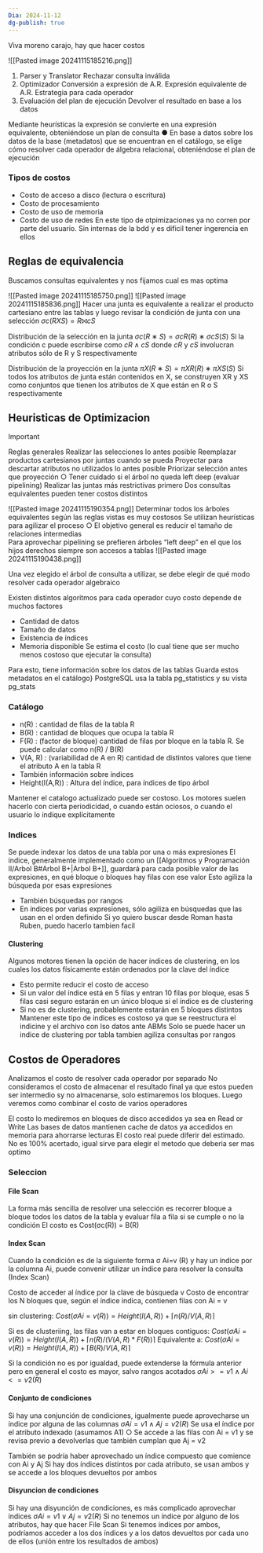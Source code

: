 ```yaml
---
Dia: 2024-11-12
dg-publish: true
---
```

Viva moreno carajo, hay que hacer costos 

![[Pasted image 20241115185216.png]]

1. Parser y Translator
	Rechazar consulta inválida
2. Optimizador
	Conversión a expresión de A.R.
	Expresión equivalente de A.R.
	Estrategia para cada operador
3. Evaluación del plan de ejecución
	Devolver el resultado en base a los datos


Mediante heurísticas la expresión se convierte en una expresión equivalente, obteniéndose un plan de consulta ● En base a datos sobre los datos de la base (metadatos) que se encuentran en el catálogo, se elige cómo resolver cada operador de álgebra relacional, obteniéndose el plan de ejecución


### Tipos de costos 

- Costo de acceso a disco (lectura o escritura)
- Costo de procesamiento 
- Costo de uso de memoria
- Costo de uso de redes
En este tipo de otpimizaciones ya no corren por parte del usuario. Sin internas de la bdd y es dificil tener ingerencia en ellos

## Reglas de equivalencia 

Buscamos consultas equivalentes y nos fijamos cual es mas optima 

![[Pasted image 20241115185750.png]]
![[Pasted image 20241115185836.png]]
Hacer una junta es equivalente a realizar el producto
cartesiano entre las tablas y luego revisar la condición de junta
con una selección
$σc( R X S ) = R ⨝c S$


Distribución de la selección en la junta $σc( R ∗ S ) = σcR( R ) ∗ σcS( S )$ 
Si la condición c puede escribirse como $cR∧cS$ donde $cR$ y $cS$ involucran atributos sólo de R y S respectivamente

Distribución de la proyección en la junta $πX( R ∗ S ) = πXR( R ) ∗ πXS( S )$ 
Si todos los atributos de junta están contenidos en X, se construyen XR y XS como conjuntos que tienen los atributos de X que están en R o S respectivamente


## Heuristicas de Optimizacion 

>[!important] 
>Reglas generales
>Realizar las selecciones lo antes posible
>Reemplazar productos cartesianos por juntas cuando se pueda 
>Proyectar para descartar atributos no utilizados lo antes posible 
>Priorizar selección antes que proyección ○ Tener cuidado si el árbol no queda left deep (evaluar pipelining) 
>Realizar las juntas más restrictivas primero
>Dos consultas equivalentes pueden tener costos distintos


![[Pasted image 20241115190354.png]]
Determinar todos los árboles equivalentes según las reglas vistas es muy costosos 
Se utilizan heurísticas para agilizar el proceso ○ El objetivo general es reducir el tamaño de relaciones intermedias  
Para aprovechar pipelining se prefieren árboles “left deep” en el que los hijos derechos siempre son accesos a tablas
![[Pasted image 20241115190438.png]]

Una vez elegido el árbol de consulta a utilizar, se debe elegir de qué modo resolver cada operador algebraico

Existen distintos algoritmos para cada operador cuyo costo
depende de muchos factores
- Cantidad de datos
- Tamaño de datos
- Existencia de índices
- Memoria disponible
Se estima el costo (lo cual tiene que ser mucho menos costoso que ejecutar la consulta)

Para esto, tiene información sobre los datos de las tablas 
Guarda estos metadatos en el catálogo}
PostgreSQL usa la tabla pg_statistics y su vista pg_stats

### Catálogo
- n(R) : cantidad de filas de la tabla R
- B(R) : cantidad de bloques que ocupa la tabla R
- F(R) : (factor de bloque) cantidad de filas por bloque en la tabla R. Se puede calcular como n(R) / B(R)
- V(A, R) : (variabilidad de A en R) cantidad de distintos valores que tiene el atributo A en la tabla R
- También información sobre índices
- Height(I(A,R)) : Altura del índice, para índices de tipo árbol


Mantener el catalogo actualizado puede ser costoso.
Los motores suelen hacerlo con cierta periodicidad, o cuando están ociosos, o cuando el usuario lo indique explícitamente


### Indices
Se puede indexar los datos de una tabla por una o más expresiones
El índice, generalmente implementado como un [[Algoritmos y Programación II/Arbol B#Arbol B+|Arbol B+]], guardará para cada posible valor de las expresiones, en qué bloque o bloques hay filas con ese valor
Esto agiliza la búsqueda por esas expresiones
- También búsquedas por rangos
- En índices por varias expresiones, sólo agiliza en búsquedas que las usan en el orden definido
Si yo quiero buscar desde Roman hasta Ruben, puedo hacerlo tambien facil

#### Clustering 
Algunos motores tienen la opción de hacer índices de clustering, en los cuales los datos físicamente están ordenados por la clave del índice
- Esto permite reducir el costo de acceso
- Si un valor del índice está en 5 filas y entran 10 filas por bloque, esas 5 filas casi seguro estarán en un único bloque si el índice es de clustering
- Si no es de clustering, probablemente estarán en 5 bloques distintos
Mantener este tipo de indices es costoso ya que se reestructura el indicine y el archivo con lso datos ante ABMs
Solo se puede hacer un indice de clustering por tabla 
tambien agiliza consultas por rangos 

## Costos de Operadores 
Analizamos el costo de resolver cada operador por separado 
No consideramos el costo de almacenar el resultado final ya que estos pueden ser intermedio sy no almacenarse, solo estimaremos los bloques. 
Luego veremos como combinar el costo de varios operadores

El costo lo mediremos en bloques de disco accedidos ya sea en Read or Write 
Las bases de datos mantienen cache de datos ya accedidos en memoria para ahorrarse lecturas
El costo real puede diferir del estimado. No es 100% acertado, igual sirve para elegir el metodo que deberia ser mas optimo 

### Seleccion
#### File Scan
La forma más sencilla de resolver una selección es recorrer bloque a bloque todos los datos de la tabla y evaluar fila a fila si se cumple o no la condición
El costo es Cost(σc(R)) = B(R)

#### Index Scan
Cuando la condición es de la siguiente forma σ Ai=v (R) y hay un índice por la columna Ai, puede convenir utilizar un índice para resolver la consulta (Index Scan)


Costo de acceder al índice por la clave de búsqueda v 
Costo de encontrar los N bloques que, según el índice indica, contienen filas con Ai = v

sin clustering: $Cost(σ Ai=v (R)) = Height(I(A,R)) + ⌈n(R) / V(A,R)⌉$

Si es de clusteriing, las filas van a estar en bloques contiguos: 
$Cost(σ Ai=v (R)) = Height(I(A,R)) + ⌈n(R) / (V(A,R) * F(R))⌉$ Equivalente a: $Cost(σ Ai=v (R)) = Height(I(A,R)) + ⌈B(R) / V(A,R)⌉$


Si la condición no es por igualdad, puede extenderse la fórmula anterior pero en general el costo es mayor, salvo rangos acotados $σ Ai>=v1 ∧ Ai<=v2 (R)$


#### Conjunto de condiciones 
Si hay una conjunción de condiciones, igualmente puede aprovecharse un índice por alguna de las columnas $σ Ai=v1 ∧ Aj=v2 (R)$
Se usa el índice por el atributo indexado (asumamos A1) ○ Se accede a las filas con Ai = v1 y se revisa previo a devolverlas que también cumplan que Aj = v2

También se podría haber aprovechado un índice compuesto que comience con Ai y Aj 
Si hay dos índices distintos por cada atributo, se usan ambos y se accede a los bloques devueltos por ambos

#### Disyuncion de condiciones 

Si hay una disyunción de condiciones, es más complicado aprovechar índices $σ Ai=v1 ∨ Aj=v2 (R)$ 
Si no tenemos un índice por alguno de los atributos, hay que hacer File Scan 
Si tenemos índices por ambos, podríamos acceder a los dos índices y a los datos devueltos por cada uno de ellos (unión entre los resultados de ambos)